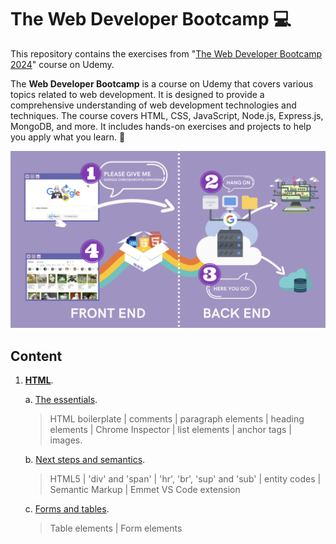 # The Web Developer Bootcamp :computer:

This repository contains the exercises from "[The Web Developer Bootcamp 2024](https://www.udemy.com/course/the-web-developer-bootcamp/?couponCode=KEEPLEARNING)" course on Udemy.

The **Web Developer Bootcamp** is a course on Udemy that covers various topics related to web development. It is designed to provide a comprehensive understanding of web development technologies and techniques. The course covers HTML, CSS, JavaScript, Node.js, Express.js, MongoDB, and more. It includes hands-on exercises and projects to help you apply what you learn. :rocket:

<p align="center">
  <img src="assets/web_development_diagram.png" alt="Web Development diagram">
</p>

## Content

1. **[HTML](/1%20-%20HTML/)**.

   a. [The essentials](/1%20-%20HTML/1%20-%20The%20essentials/).

   > HTML boilerplate | comments | paragraph elements | heading elements | Chrome Inspector | list elements | anchor tags | images.

   b. [Next steps and semantics](/1%20-%20HTML/2%20-%20Next%20steps%20and%20semantics/).

    > HTML5 | 'div' and 'span' | 'hr', 'br', 'sup' and 'sub' | entity codes | Semantic Markup | Emmet VS Code extension

   c. [Forms and tables](/1%20-%20HTML/3%20-%20Forms%20and%20tables/). 

    > Table elements | Form elements
